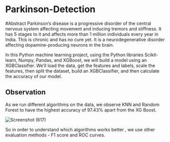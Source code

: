 # Parkinson-Detection

#Abstract 
Parkinson’s disease is a progressive disorder of the central nervous system affecting movement and inducing tremors and stiffness. It has 5 stages to it and 
affects more than 1 million individuals every year in India. This is chronic and has no cure yet. It is a neurodegenerative disorder affecting dopamine-producing 
neurons in the brain.

In this Python machine learning project, using the Python libraries Scikit-learn, Numpy, Pandas, and XGBoost, we will build a model using an XGBClassifier. We’ll 
load the data, get the features and labels, scale the features, then split the dataset, build an XGBClassifier, and then calculate the accuracy of our model.


## Observation

As we run different algorithms on the data, we observe KNN and Random Forest to have the highest accuracy of 97.43% apart from the XG Boost. 

![Screenshot (617)](https://user-images.githubusercontent.com/81815144/195980677-cb95e5bb-29c3-461c-80c0-5c6cedba61ef.png)


So in order to understand which algorithms works better , we use other evaluation methods - F1 score and ROC curves.


